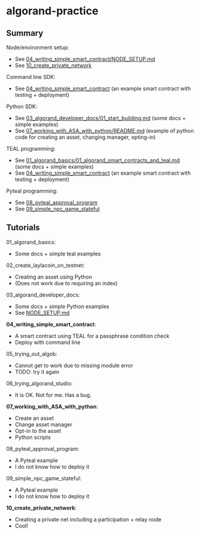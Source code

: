 # algorand-practice

## Summary

Node/environment setup:
* See [04_writing_simple_smart_contract/NODE_SETUP.md](04_writing_simple_smart_contract/NODE_SETUP.md)
* See [10_create_private_network](10_create_private_network)

Command line SDK:
* See [04_writing_simple_smart_contract](04_writing_simple_smart_contract) (an example smart contract with testing + deployment)

Python SDK:
* See [03_algorand_developer_docs/01_start_building.md](03_algorand_developer_docs/01_start_building.md) (some docs + simple examples)
* See [07_working_with_ASA_with_python/README.md](07_working_with_ASA_with_python/README.md) (example of python code for creating an asset, changing manager, opting-in)

TEAL programming:
* See [01_algorand_basics/01_algorand_smart_contracts_and_teal.md](01_algorand_basics/01_algorand_smart_contracts_and_teal.md) (some docs + simple examples)
* See [04_writing_simple_smart_contract](04_writing_simple_smart_contract) (an example smart contract with testing + deployment)

Pyteal programming:
* See [08_pyteal_approval_program](08_pyteal_approval_program)
* See [09_simple_npc_game_stateful](09_simple_npc_game_stateful)

## Tutorials

01_algorand_basics:
* Some docs + simple teal examples

02_create_laylacoin_on_testnet:
* Creating an asset using Python
* (Does not work due to requiring an index)

03_algorand_developer_docs:
* Some docs + simple Python examples
* See [NODE_SETUP.md](04_writing_simple_smart_contract/NODE_SETUP.md)

**04_writing_simple_smart_contract**:
* A smart contract using TEAL for a passphrase condition check
* Deploy with command line

05_trying_out_algob:
* Cannot get to work due to missing module error
* TODO: try it again

06_trying_algorand_studio:
* It is OK. Not for me. Has a bug.

**07_working_with_ASA_with_python**:
* Create an asset
* Change asset manager
* Opt-in to the asset
* Python scripts

08_pyteal_approval_program:
* A Pyteal example
* I do not know how to deploy it

09_simple_npc_game_stateful:
* A Pyteal example
* I do not know how to deploy it

**10_create_private_network**:
* Creating a private net including a participation + relay node
* Cool!
